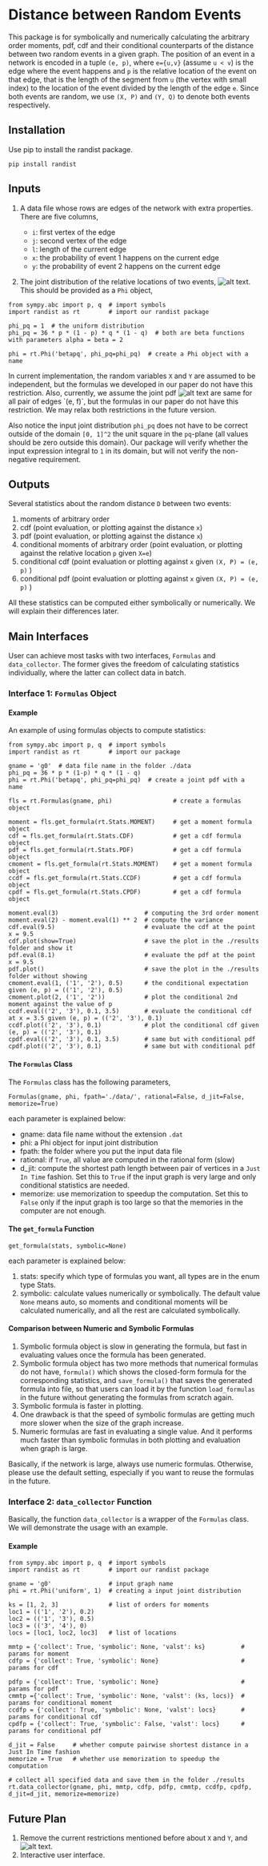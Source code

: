 # Distance between Random Events

This package is for symbolically and numerically calculating the arbitrary order moments, pdf, cdf and their conditional counterparts of the distance between two random events in a given graph. The position of an event in a network is encoded in a tuple `(e, p)`, where `e={u,v}` (assume `u < v`) is the edge where the event happens and `p` is the relative location of the event on that edge, that is the length of the segment from `u` (the vertex with small index) to the location of the event divided by the length of the edge `e`. Since both events are random, we use `(X, P)` and `(Y, Q)` to denote both events respectively.


## Installation

Use pip to install the randist package.
```
pip install randist
```

## Inputs
1. A data file whose rows are edges of the network with extra properties. There are five columns,
   * `i`: first vertex of the edge
   * `j`: second vertex of the edge
   * `l`: length of the current edge
   * `x`: the probability of event 1 happens on the current edge
   * `y`: the probability of event 2 happens on the current edge

2. The joint distribution of the relative locations of two events, ![alt text](https://latex.codecogs.com/gif.latex?\Phi_\scriptscriptstyle{P,Q}(p,q)). This should be provided as a `Phi` object,
```
from sympy.abc import p, q  # import symbols
import randist as rt        # import our randist package

phi_pq = 1  # the uniform distribution
phi_pq = 36 * p * (1 - p) * q * (1 - q)  # both are beta functions with parameters alpha = beta = 2

phi = rt.Phi('betapq', phi_pq=phi_pq)  # create a Phi object with a name

```
In current implementation, the random variables `X` and `Y` are assumed to be independent, but the formulas we developed in our paper do not have this restriction. Also, currently, we assume the joint pdf ![alt text](https://latex.codecogs.com/gif.latex?\Phi_\scriptscriptstyle{P,Q}(p,q)) are same for all pair of edges `(e, f)`, but the formulas in our paper do not have this restriction. We may relax both restrictions in the future version.

Also notice the input joint distribution `phi_pq` does not have to be correct outside of the domain `[0, 1]^2` the unit square in the `pq`-plane (all values should be zero outside this domain). Our package will verify whether the input expression integral to `1` in its domain, but will not verify the non-negative requirement.

## Outputs
Several statistics about the random distance `D` between two events:
1. moments of arbitrary order 
2. cdf (point evaluation, or plotting against the distance `x`) 
3. pdf (point evaluation, or plotting against the distance `x`) 
4. conditional moments of arbitrary order  (point evaluation, or plotting against the relative location `p` given `X=e`) 
5. conditional cdf  (point evaluation or plotting against `x` given `(X, P) = (e, p)` ) 
6. conditional pdf  (point evaluation or plotting against `x` given `(X, P) = (e, p)` )

All these statistics can be computed either symbolically or numerically. We will explain their differences later.

## Main Interfaces
User can achieve most tasks with two interfaces, `Formulas` and `data_collector`. The former gives the freedom of calculating statistics individually, where the latter can collect data in batch.

### Interface 1: `Formulas` Object

#### Example
An example of using formulas objects to compute statistics:
```
from sympy.abc import p, q  # import symbols
import randist as rt        # import our package

gname = 'g0'  # data file name in the folder ./data
phi_pq = 36 * p * (1-p) * q * (1 - q)
phi = rt.Phi('betapq', phi_pq=phi_pq)  # create a joint pdf with a name

fls = rt.Formulas(gname, phi)                 # create a formulas object

moment = fls.get_formula(rt.Stats.MOMENT)     # get a moment formula object
cdf = fls.get_formula(rt.Stats.CDF)           # get a cdf formula object
pdf = fls.get_formula(rt.Stats.PDF)           # get a cdf formula object
cmoment = fls.get_formula(rt.Stats.MOMENT)    # get a moment formula object
ccdf = fls.get_formula(rt.Stats.CCDF)         # get a cdf formula object
cpdf = fls.get_formula(rt.Stats.CPDF)         # get a cdf formula object

moment.eval(3)                        # computing the 3rd order moment
moment.eval(2) - moment.eval(1) ** 2  # compute the variance
cdf.eval(9.5)                         # evaluate the cdf at the point x = 9.5
cdf.plot(show=True)                   # save the plot in the ./results folder and show it
pdf.eval(8.1)                         # evaluate the pdf at the point x = 9.5
pdf.plot()                            # save the plot in the ./results folder without showing
cmoment.eval(1, ('1', '2'), 0.5)      # the conditional expectation given (e, p) = (('1', '2'), 0.5)
cmoment.plot(2, ('1', '2'))           # plot the conditional 2nd moment against the value of p
ccdf.eval(('2', '3'), 0.1, 3.5)       # evaluate the conditional cdf at x = 3.5 given (e, p) = (('2', '3'), 0.1)
ccdf.plot(('2', '3'), 0.1)            # plot the conditional cdf given (e, p) = (('2', '3'), 0.1)
cpdf.eval(('2', '3'), 0.1, 3.5)       # same but with conditional pdf
cpdf.plot(('2', '3'), 0.1)            # same but with conditional pdf
```

#### The `Formulas` Class
The `Formulas` class has the following parameters,
```
Formulas(gname, phi, fpath='./data/', rational=False, d_jit=False, memorize=True)
```
each parameter is explained below:
* gname:    data file name without the extension `.dat`
* phi:      a Phi object for input joint distribution
* fpath:    the folder where you put the input data file
* rational: if `True`, all value are computed in the rational form (slow)
* d_jit: compute the shortest path length between pair of vertices in a `Just In Time` fashion. Set this to `True` if the input graph is very large and only conditional statistics are needed.
* memorize: use memorization to speedup the computation. Set this to `False` only if the input graph is too large so that the memories in the computer are not enough.

#### The `get_formula` Function
```
get_formula(stats, symbolic=None)
```
each parameter is explained below:
1. stats: specify which type of formulas you want, all types are in the enum type Stats.
2. symbolic: calculate values numerically or symbolically. The default value `None` means auto, so moments and conditional moments will be calculated numerically, and all the rest are calculated symbolically.

#### Comparison between Numeric and Symbolic Formulas
1. Symbolic formula object is slow in generating the formula, but fast in evaluating values once the formula has been generated.
2. Symbolic formula object has two more methods that numerical formulas do not have, `formula()` which shows the closed-form formula for the corresponding statistics, and `save_formula()` that saves the generated formula into file, so that users can load it by the function `load_formulas` in the future without generating the formulas from scratch again.
3. Symbolic formula is faster in plotting.
4. One drawback is that the speed of symbolic formulas are getting much more slower when the size of the graph increase.
5. Numeric formulas are fast in evaluating a single value. And it performs much faster than symbolic formulas in both plotting and evaluation when graph is large.

Basically, if the network is large, always use numeric formulas. Otherwise, please use the default setting, especially if you want to reuse the formulas in the future.

### Interface 2: `data_collector` Function
Basically, the function `data_collector` is a wrapper of the `Formulas` class. We will demonstrate the usage with an example.

#### Example

```
from sympy.abc import p, q  # import symbols
import randist as rt        # import our randist package

gname = 'g0'                # input graph name
phi = rt.Phi('uniform', 1)  # creating a input joint distribution

ks = [1, 2, 3]              # list of orders for moments
loc1 = (('1', '2'), 0.2)
loc2 = (('1', '3'), 0.5)
loc3 = (('3', '4'), 0)
locs = [loc1, loc2, loc3]   # list of locations

mmtp = {'collect': True, 'symbolic': None, 'valst': ks}          # params for moment
cdfp = {'collect': True, 'symbolic': None}                       # params for cdf

pdfp = {'collect': True, 'symbolic': None}                       # params for pdf
cmmtp ={'collect': True, 'symbolic': None, 'valst': (ks, locs)}  # params for conditional moment
ccdfp = {'collect': True, 'symbolic': None, 'valst': locs}       # params for conditional cdf
cpdfp = {'collect': True, 'symbolic': False, 'valst': locs}      # params for conditional pdf

d_jit = False     # whether compute pairwise shortest distance in a Just In Time fashion
memorize = True   # whether use memorization to speedup the computation

# collect all specified data and save them in the folder ./results
rt.data_collector(gname, phi, mmtp, cdfp, pdfp, cmmtp, ccdfp, cpdfp, d_jit=d_jit, memorize=memorize)   
```

## Future Plan
1. Remove the current restrictions mentioned before about `X` and `Y`, and ![alt text](https://latex.codecogs.com/gif.latex?\Phi_\scriptscriptstyle{P,Q}(p,q)).
2. Interactive user interface.
